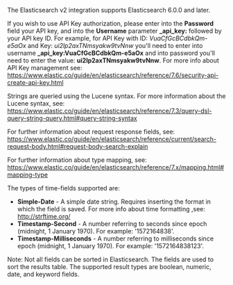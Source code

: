 The Elasticsearch v2 integration supports Elasticsearch 6.0.0 and later.

If you wish to use API Key authorization, please enter into the **Password** field your API key, and into the **Username** parameter **_api_key:** followed by your API key ID.
For example, for API Key with ID: _VuaCfGcBCdbkQm-e5aOx_ and Key: _ui2lp2axTNmsyakw9tvNnw_ you'll need to enter into username **_api_key:VuaCfGcBCdbkQm-e5aOx** and into password you'll need to enter the value: **ui2lp2axTNmsyakw9tvNnw**. For more info about API Key management see: https://www.elastic.co/guide/en/elasticsearch/reference/7.6/security-api-create-api-key.html 

Strings are queried using the Lucene syntax. For more information about the Lucene syntax, see: https://www.elastic.co/guide/en/elasticsearch/reference/7.3/query-dsl-query-string-query.html#query-string-syntax

For further information about request response fields, see: https://www.elastic.co/guide/en/elasticsearch/reference/current/search-request-body.html#request-body-search-explain

For further information about type mapping, see: https://www.elastic.co/guide/en/elasticsearch/reference/7.x/mapping.html#mapping-type

The types of time-fields supported are:
    
   - **Simple-Date** - A simple date string. Requires inserting the format in which the field is saved. For more info about time formatting ,see: http://strftime.org/
   - **Timestamp-Second** - A number referring to seconds since epoch (midnight, 1 January 1970). For example: '1572164838'.
   - **Timestamp-Milliseconds** - A number referring to milliseconds since epoch (midnight, 1 January 1970). For example: '1572164838123'.

Note: Not all fields can be sorted in Elasticsearch. The fields are used to sort the results table.  The supported result types are boolean, numeric, date, and keyword fields.
